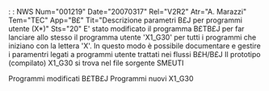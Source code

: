  :  : NWS Num="001219" Date="20070317" Rel="V2R2" Atr="A. Marazzi" Tem="TEC" App="B£" Tit="Descrizione parametri B£J per programmi utente (X*)" Sts="20"
E' stato modificato il programma B£TB£J per far lanciare allo stesso il programma utente 'X1_G30' per tutti i programmi che iniziano con la lettera 'X'.
In questo modo è possibile documentare e gestire i paramentri legati a programmi utente trattati nei
flussi B£H/B£J
Il prototipo (compilato) X1_G30 si trova nel file sorgente SMEUTI

Programmi modificati
B£TB£J
Programmi nuovi X1_G30
